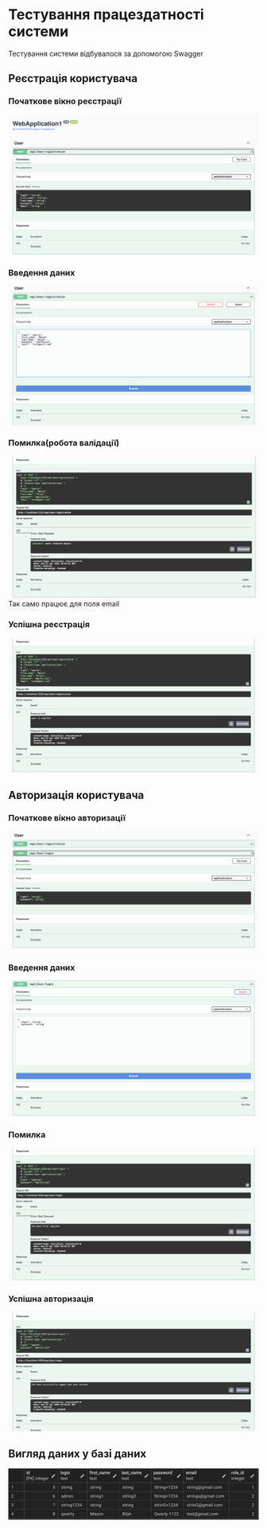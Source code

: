 # Тестування працездатності системи

Тестування системи відбувалося за допомогою Swagger

## Реєстрація користувача

### Початкове вікно реєстрації
![](./Photos/img_1.png)

### Введення даних
![](./Photos/img_2.png)

### Помилка(робота валідації) 
![](./Photos/img_3.png)
Так само працює для поля email

### Успішна реєстрація
![](./Photos/img_4.png)

## Авторизація користувача

### Початкове вікно авторизації
![](./Photos/img_5.png)

### Введення даних
![](./Photos/img_6.png)

### Помилка
![](./Photos/img_7.png)

### Успішна авторизація
![](./Photos/img_8.png)

## Вигляд даних у базі даних 
![](./Photos/img_9.png)